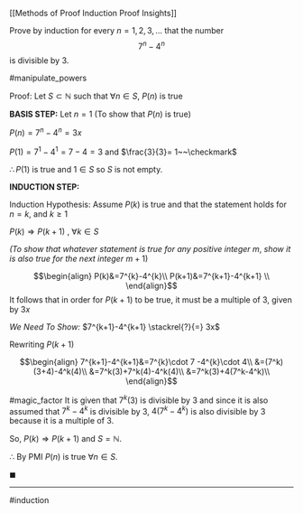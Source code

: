 [[Methods of Proof Induction Proof Insights]]

Prove by induction for every $n=1,2,3,...$ that the number $$7^n-4^n$$ is divisible by 3. 

#manipulate_powers 

Proof: Let $S\subset \mathbb{N}$ such that $\forall n \in S$, $P(n)$ is true 

**BASIS STEP:** Let $n=1$ (To show that $P(n)$ is true) 

$P(n)=7^n-4^{n} = 3x$

$P(1)=7^{1}-4^{1}=7-4=3$ and $\frac{3}{3}= 1~~\checkmark$

$\therefore P(1)$ is true and $1\in S$ so $S$ is not empty.

**INDUCTION STEP:** 

Induction Hypothesis: Assume $P(k)$ is true and that the statement holds for $n=k$, and $k \ge 1$

$P(k) \Rightarrow P(k+1)$ , $\forall k \in S$ 

*(To show that whatever statement is true for any positive integer* $m$, *show it is also true for the next integer* $m+1$)

$$\begin{align}
P(k)&=7^{k}-4^{k}\\
P(k+1)&=7^{k+1}-4^{k+1} \\
\end{align}$$
It follows that in order for $P(k+1)$ to be true, it must be a multiple of 3, given by $3x$

*We Need To Show:* $7^{k+1}-4^{k+1} \stackrel{?}{=} 3x$

Rewriting $P(k+1)$

$$\begin{align}
7^{k+1}-4^{k+1}&=7^{k}\cdot 7 -4^{k}\cdot 4\\
&=(7^k)(3+4)-4^k(4)\\
&=7^k(3)+7^k(4)-4^k(4)\\
&=7^k(3)+4(7^k-4^k)\\
\end{align}$$

#magic_factor It is given that $7^k(3)$ is divisible by 3 and since it is also assumed that $7^k-4^k$ is divisible by 3, $4(7^k-4^k)$ is also divisible by 3 because it is a multiple of 3.

So, $P(k)\Rightarrow P(k+1)$ and $S=\mathbb{N}$. 
 
$\therefore$ By PMI $P(n)$ is true $\forall n \in S$.

$\blacksquare$

---
#induction 

